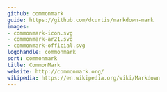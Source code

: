 ```yaml
---
github: commonmark
guide: https://github.com/dcurtis/markdown-mark
images:
- commonmark-icon.svg
- commonmark-ar21.svg
- commonmark-official.svg
logohandle: commonmark
sort: commonmark
title: CommonMark
website: http://commonmark.org/
wikipedia: https://en.wikipedia.org/wiki/Markdown
---
```

